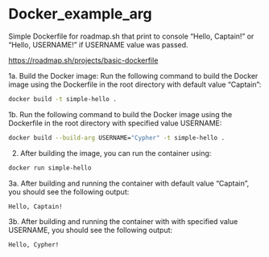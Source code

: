 # Docker_example_arg
Simple Dockerfile for roadmap.sh that print to console “Hello, Captain!” or “Hello, USERNAME!” if USERNAME value was passed.

https://roadmap.sh/projects/basic-dockerfile

1a. Build the Docker image:
Run the following command to build the Docker image using the Dockerfile in the root directory with default value “Captain”:
```bash
docker build -t simple-hello .
```

1b. Run the following command to build the Docker image using the Dockerfile in the root directory with specified value USERNAME:
```bash
docker build --build-arg USERNAME="Cypher" -t simple-hello .
```

2. After building the image, you can run the container using:
```bash
docker run simple-hello
```

3a. After building and running the container with default value “Captain”, you should see the following output:
```bash
Hello, Captain!
```

3b. After building and running the container with with specified value USERNAME, you should see the following output:
```bash
Hello, Cypher!
```
